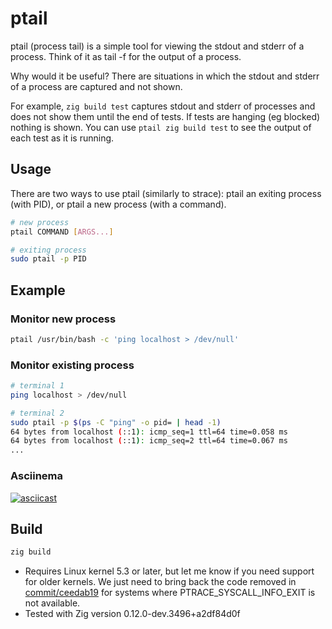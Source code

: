 # ptail

ptail (process tail) is a simple tool for viewing the stdout and stderr of a process.
Think of it as tail -f for the output of a process.

Why would it be useful? There are situations in which the stdout and stderr of a process are captured and not shown.

For example, `zig build test` captures stdout and stderr of processes and does not show them until the end of tests.
If tests are hanging (eg blocked) nothing is shown. You can use `ptail zig build test` to see the output of each test as it is running.

## Usage

There are two ways to use ptail (similarly to strace): ptail an exiting process (with PID), or ptail a new process (with a command).

```bash
# new process
ptail COMMAND [ARGS...]

# exiting process
sudo ptail -p PID
```

## Example

### Monitor new process

```bash
ptail /usr/bin/bash -c 'ping localhost > /dev/null'
```

### Monitor existing process

```bash
# terminal 1
ping localhost > /dev/null
```

```bash
# terminal 2
sudo ptail -p $(ps -C "ping" -o pid= | head -1)
64 bytes from localhost (::1): icmp_seq=1 ttl=64 time=0.058 ms
64 bytes from localhost (::1): icmp_seq=2 ttl=64 time=0.067 ms
...
```

### Asciinema

[![asciicast](https://asciinema.org/a/AnISVmtu2NVEs8ssFqQ8XVYEo.svg)](https://asciinema.org/a/AnISVmtu2NVEs8ssFqQ8XVYEo)

## Build

```bash
zig build
```

* Requires Linux kernel 5.3 or later, but let me know if you need support for older kernels. We just need to bring back the code removed in [commit/ceedab19](https://github.com/siadat/ptail/commit/ceedab194d6beddb7f01d3f6039261c3ec88db77?diff=split&w=1) for systems where PTRACE_SYSCALL_INFO_EXIT is not available.
* Tested with Zig version 0.12.0-dev.3496+a2df84d0f

